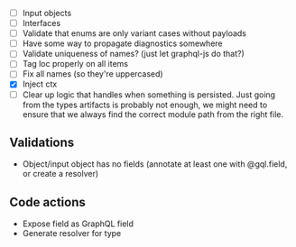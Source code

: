 - [ ] Input objects
- [ ] Interfaces
- [ ] Validate that enums are only variant cases without payloads
- [ ] Have some way to propagate diagnostics somewhere
- [ ] Validate uniqueness of names? (just let graphql-js do that?)
- [ ] Tag loc properly on all items
- [ ] Fix all names (so they're uppercased)
- [x] Inject ctx
- [ ] Clear up logic that handles when something is persisted. Just going from the types artifacts is probably not enough, we might need to ensure that we always find the correct module path from the right file.

## Validations

- Object/input object has no fields (annotate at least one with @gql.field, or create a resolver)

## Code actions

- Expose field as GraphQL field
- Generate resolver for type
